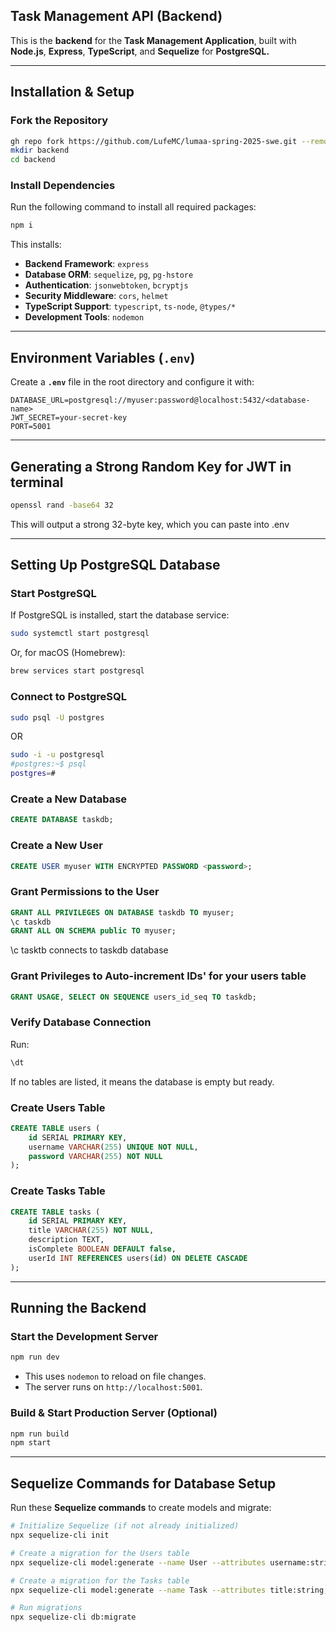 ## Task Management API (Backend)

This is the **backend** for the **Task Management Application**, built with **Node.js**, **Express**, **TypeScript**, and **Sequelize** for **PostgreSQL.**

---

## **Installation & Setup**

### **Fork the Repository**
```sh
gh repo fork https://github.com/LufeMC/lumaa-spring-2025-swe.git --remote=true
mkdir backend
cd backend
```

### **Install Dependencies**
Run the following command to install all required packages:
```sh
npm i
```

This installs:
- **Backend Framework**: `express`
- **Database ORM**: `sequelize`, `pg`, `pg-hstore`
- **Authentication**: `jsonwebtoken`, `bcryptjs`
- **Security Middleware**: `cors`, `helmet`
- **TypeScript Support**: `typescript`, `ts-node`, `@types/*`
- **Development Tools**: `nodemon`

---

## **Environment Variables (`.env`)**
Create a **`.env`** file in the root directory and configure it with:
```env
DATABASE_URL=postgresql://myuser:password@localhost:5432/<database-name>
JWT_SECRET=your-secret-key
PORT=5001
```

---

## **Generating a Strong Random Key for JWT in terminal**
```sh
openssl rand -base64 32
```
This will output a strong 32-byte key, which you can paste into .env

---

## **Setting Up PostgreSQL Database**
### **Start PostgreSQL**
If PostgreSQL is installed, start the database service:
```sh
sudo systemctl start postgresql
```
Or, for macOS (Homebrew):
```sh
brew services start postgresql
```

### **Connect to PostgreSQL**
```sh
sudo psql -U postgres
```
OR

```sh
sudo -i -u postgresql
#postgres:~$ psql
postgres=# 
```

### **Create a New Database**
```sql
CREATE DATABASE taskdb;
```

### **Create a New User**
```sql
CREATE USER myuser WITH ENCRYPTED PASSWORD <password>;
```

### **Grant Permissions to the User**
```sql
GRANT ALL PRIVILEGES ON DATABASE taskdb TO myuser;
\c taskdb 
GRANT ALL ON SCHEMA public TO myuser;
```
\c tasktb connects to taskdb database

### **Grant Privileges to Auto-increment IDs' for your users table**
```sql
GRANT USAGE, SELECT ON SEQUENCE users_id_seq TO taskdb;
```

### **Verify Database Connection**
Run:
```sql
\dt
```
If no tables are listed, it means the database is empty but ready.

### **Create Users Table**

```sql
CREATE TABLE users (
    id SERIAL PRIMARY KEY,
    username VARCHAR(255) UNIQUE NOT NULL,
    password VARCHAR(255) NOT NULL
);
```

### **Create Tasks Table**

```sql
CREATE TABLE tasks (
    id SERIAL PRIMARY KEY,
    title VARCHAR(255) NOT NULL,
    description TEXT,
    isComplete BOOLEAN DEFAULT false,
    userId INT REFERENCES users(id) ON DELETE CASCADE
);
```

---

## **Running the Backend**
### **Start the Development Server**
```sh
npm run dev
```
- This uses `nodemon` to reload on file changes.
- The server runs on `http://localhost:5001`.

### **Build & Start Production Server (Optional)**
```sh
npm run build
npm start
```

---

## **Sequelize Commands for Database Setup**
Run these **Sequelize commands** to create models and migrate:
```sh
# Initialize Sequelize (if not already initialized)
npx sequelize-cli init

# Create a migration for the Users table
npx sequelize-cli model:generate --name User --attributes username:string,password:string

# Create a migration for the Tasks table
npx sequelize-cli model:generate --name Task --attributes title:string,description:string,isComplete:boolean,userId:integer

# Run migrations
npx sequelize-cli db:migrate
```